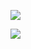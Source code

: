 ![](https://github-readme-stats.vercel.app/api?username=Hexadecagons&count_private=true&show_icons=true&include_all_commits=true&cache_seconds=1800&theme=dracula&custom_title=Welcome!)

![](https://github-readme-stats.vercel.app/api/top-langs/?username=Hexadecagons&custom_title=✨%Lua%20%Wizard✨&layout=default&theme=dracula&count_private=true)
